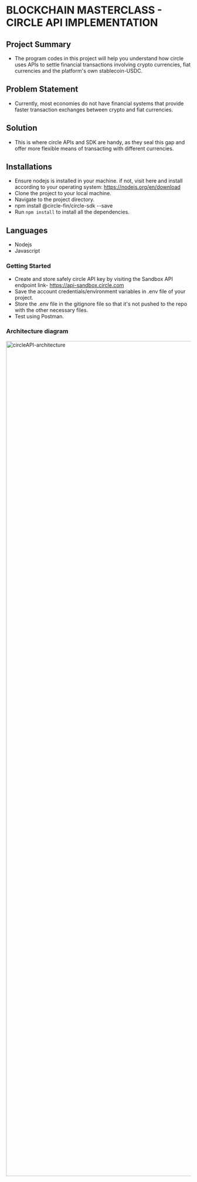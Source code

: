 # BLOCKCHAIN MASTERCLASS - CIRCLE API IMPLEMENTATION

## Project Summary

- The program codes in this project will help you understand how circle uses APIs to settle financial transactions involving crypto currencies, fiat currencies and the platform's own stablecoin-USDC.

## Problem Statement

- Currently, most economies do not have financial systems that provide faster transaction exchanges between crypto and fiat currencies.

## Solution

- This is where circle APIs and SDK are handy, as they seal this gap and offer more flexible means of transacting with different currencies.

## Installations 
- Ensure nodejs is installed in your machine. if not, visit here and install according to your operating system: https://nodejs.org/en/download
- Clone the project to your local machine.
- Navigate to the project directory.
- npm install @circle-fin/circle-sdk --save
- Run `npm install` to install all the dependencies.

## Languages

- Nodejs
- Javascript

### Getting Started

- Create and store safely circle API key by visiting the Sandbox API endpoint link- https://api-sandbox.circle.com
- Save the account credentials/environment variables in .env file of your project.
- Store the .env file in the gitignore file so that it's not pushed to the repo with the other necessary files.
- Test using Postman.

### Architecture diagram

<img width="2279" alt="circleAPI-architecture" src="https://github.com/AWoW3/CircleProject/assets/9214845/5e43e52e-b4a3-474b-93bd-29dd0f37a416">


